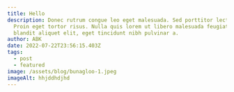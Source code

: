 ```yaml
---
title: Hello
description: Donec rutrum congue leo eget malesuada. Sed porttitor lectus nibh.
  Proin eget tortor risus. Nulla quis lorem ut libero malesuada feugiat. Mauris
  blandit aliquet elit, eget tincidunt nibh pulvinar a.
author: ABK
date: 2022-07-22T23:56:15.403Z
tags:
  - post
  - featured
image: /assets/blog/bunagloo-1.jpeg
imageAlt: hhjddhdjhd
---
```

